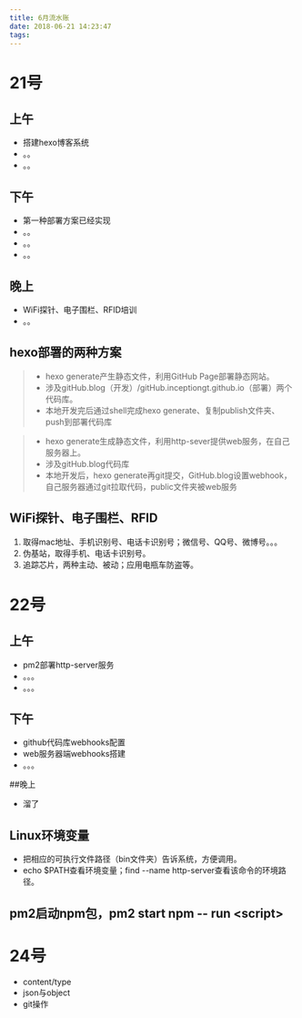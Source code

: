 ```yaml
---
title: 6月流水账
date: 2018-06-21 14:23:47
tags:
---
```

# 21号

## 上午

+ 搭建hexo博客系统
+ 。。
+ 。。

## 下午

+ 第一种部署方案已经实现
+ 。。
+ 。。
+ 。。

## 晚上

+ WiFi探针、电子围栏、RFID培训
+ 。。

## hexo部署的两种方案

> + hexo generate产生静态文件，利用GitHub Page部署静态网站。
> + 涉及gitHub.blog（开发）/gitHub.inceptiongt.github.io（部署）两个代码库。
> + 本地开发完后通过shell完成hexo generate、复制publish文件夹、push到部署代码库

> + hexo generate生成静态文件，利用http-sever提供web服务，在自己服务器上。
> + 涉及gitHub.blog代码库
> + 本地开发后，hexo generate再git提交，GitHub.blog设置webhook，自己服务器通过git拉取代码，public文件夹被web服务

## WiFi探针、电子围栏、RFID

1. 取得mac地址、手机识别号、电话卡识别号；微信号、QQ号、微博号。。。
2. 伪基站，取得手机、电话卡识别号。
3. 追踪芯片，两种主动、被动；应用电瓶车防盗等。



# 22号

## 上午
+ pm2部署http-server服务
+ 。。。
+ 。。。

## 下午
+ github代码库webhooks配置
+ web服务器端webhooks搭建
+ 。。。

##晚上
+ 溜了

## Linux环境变量
+ 把相应的可执行文件路径（bin文件夹）告诉系统，方便调用。
+ echo $PATH查看环境变量；find --name http-server查看该命令的环境路径。

## pm2启动npm包，pm2 start npm -- run \<script\>   

# 24号

+ content/type
+ json与object
+ git操作
